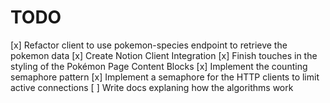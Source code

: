 # TODO

[x] Refactor client to use pokemon-species endpoint to retrieve the pokemon data
[x] Create Notion Client Integration
[x] Finish touches in the styling of the Pokémon Page Content Blocks
[x] Implement the counting semaphore pattern
[x] Implement a semaphore for the HTTP clients to limit active connections
[ ] Write docs explaning how the algorithms work

